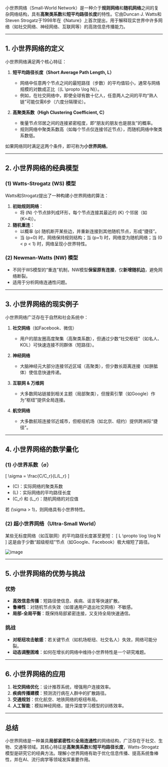 小世界网络（Small-World Network）是一种介于**规则网络**和**随机网络**之间的复杂网络结构，具有**高聚类系数**和**短平均路径长度**的特性。它由Duncan J. Watts和Steven Strogatz于1998年在《Nature》上首次提出，用于解释现实世界中许多网络（如社交网络、神经网络、互联网等）的高效信息传播能力。

---

## **1. 小世界网络的定义**
小世界网络满足两个核心特征：
1. **短平均路径长度（Short Average Path Length, L）**  
   - 网络中任意两个节点之间的最短路径（步数）的平均值较小，通常与网络规模的对数成正比（\(L \propto \log N\)）。
   - 例如，在社交网络中，即使全球有数十亿人，任意两人之间的平均“熟人链”可能仅需6步（六度分隔理论）。

2. **高聚类系数（High Clustering Coefficient, C）**  
   - 衡量节点邻居之间的连接紧密程度，即“朋友的朋友也是朋友”的概率。
   - 规则网络中聚类系数高（如每个节点仅连接邻近节点），而随机网络中聚类系数低。

如果网络同时满足这两个条件，即可称为**小世界网络**。

---

## **2. 小世界网络的经典模型**
### **(1) Watts-Strogatz (WS) 模型**
Watts和Strogatz提出了一种构建小世界网络的算法：
1. **初始规则网络**：  
   - 将 \(N\) 个节点排列成环形，每个节点连接其最近的 \(K\) 个邻居（如 \(K=4\)）。
2. **随机重连**：  
   - 以概率 \(p\) 随机断开某些边，并重新连接到其他随机节点，形成“捷径”。
   - 当 \(p=0\) 时，网络保持规则结构；当 \(p=1\) 时，网络变为随机网络；当 \(0 < p < 1\) 时，网络呈现小世界特性。

### **(2) Newman-Watts (NW) 模型**
- 不同于WS模型的“重连”机制，NW模型**保留原有连接**，仅**新增随机边**，避免网络断裂。
- 适用于分析网络连通性问题。

---

## **3. 小世界网络的现实例子**
小世界网络广泛存在于自然和社会系统中：
1. **社交网络**（如Facebook、微信）  
   - 用户的朋友圈高度聚集（高聚类系数），但通过少数“社交枢纽”（如名人、KOL）可快速连接不同群体（短路径）。

2. **神经网络**  
   - 大脑神经元大部分连接邻近区域（高聚类），但少数长距离连接（如胼胝体）使信息快速传递。

3. **互联网 & 万维网**  
   - 大多数网站链接到相关主题（局部聚类），但搜索引擎（如Google）作为“枢纽”提供全局连接。

4. **航空网络**  
   - 大多数航班连接邻近城市，但枢纽机场（如北京、纽约）提供跨洲际“捷径”。

---

## **4. 小世界网络的数学量化**
### **(1) 小世界系数（σ）**
\[
\sigma = \frac{C/C_r}{L/L_r}
\]
- \(C\)：实际网络的聚类系数  
- \(L\)：实际网络的平均路径长度  
- \(C_r\) 和 \(L_r\)：随机网络的对应值  

若 \(\sigma > 1\)，则网络具有小世界特性。

### **(2) 超小世界网络（Ultra-Small World）**
某些无标度网络（如互联网）的平均路径长度甚至更短：
\[
L \propto \log \log N
\]
这是由于少数“超级枢纽”节点（如Google、Facebook）极大缩短了路径。

![image](https://github.com/user-attachments/assets/4873d41b-8b40-4545-a813-db10e1264c8e)



---

## **5. 小世界网络的优势与挑战**
### **优势**
- **高效信息传播**：短路径使信息、疾病、谣言等快速扩散。
- **鲁棒性**：对随机节点失效（如普通用户退出社交网络）不敏感。
- **局部-全局平衡**：既保持局部紧密连接，又支持全局快速通信。

### **挑战**
- **对枢纽攻击敏感**：若关键节点（如机场枢纽、社交名人）失效，网络可能分裂。
- **动态调整困难**：如何在增长的网络中维持小世界特性是一个研究难题。

---

## **6. 小世界网络的应用**
1. **社交网络优化**：设计推荐系统，增强用户连接效率。
2. **疾病传播建模**：预测流行病在人群中的扩散路径。
3. **交通规划**：优化航空、地铁网络的枢纽布局。
4. **人工智能**：模拟神经网络，提升深度学习模型的训练效率。

---

## **总结**
小世界网络是一种兼具**局部紧密性**和**全局连通性**的网络结构，广泛存在于社交、生物、交通等领域。其核心特征是**高聚类系数**和**短平均路径长度**，Watts-Strogatz模型是研究它的经典方法。理解小世界网络有助于优化信息传播、提高系统鲁棒性，并在AI、流行病学等领域发挥重要作用。

